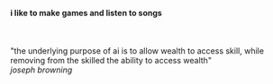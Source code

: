 **i like to make games and listen to songs**<br>
<br>
<br>
<br>
"the underlying purpose of ai is to allow wealth to access skill, while removing from the skilled the ability to access wealth"<br>*joseph browning*
